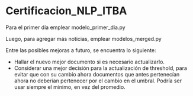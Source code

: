 # Certificacion_NLP_ITBA

Para el primer día emplear modelo_primer_dia.py

Luego, para agregar más noticias, emplear modelos_merged.py

Entre las posibles mejoras a futuro, se encuentra lo siguiente:
  
  - Hallar el nuevo mejor documento si es necesario actualizarlo.
  - Considerar una mejor decisión para la actualización de threshold, para evitar que con su cambio ahora documentos que antes pertenecían ahora no deberían pertenecer por el cambio en el umbral. Podría ser usar siempre el mínimo, en vez del promedio.
